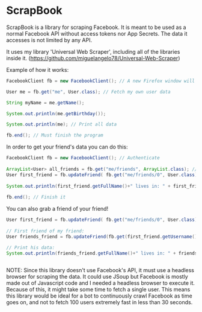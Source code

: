 # ScrapBook
ScrapBook is a library for scraping Facebook. It is meant to be used as a normal Facebook API without access tokens nor App Secrets. The data it accesses is not limited by any API.

It uses my library 'Universal Web Scraper', including all of the libraries inside it. (https://github.com/miguelangelo78/Universal-Web-Scraper)

Example of how it works:

``` Java
FacebookClient fb = new FacebookClient(); // A new Firefox window will appear for you to login to your Facebook account

User me = fb.get("me", User.class); // Fetch my own user data

String myName = me.getName();

System.out.println(me.getBirthday());

System.out.println(me); // Print all data

fb.end(); // Must finish the program
```

In order to get your friend's data you can do this:
``` Java
FacebookClient fb = new FacebookClient(); // Authenticate
    
ArrayList<User> all_friends = fb.get("me/friends", ArrayList.class); // Fetch all my friends (limit is 40 per fetch, parameters can be added)
User first_friend = fb.updateFriend( fb.get("me/friends/0", User.class) ); // Grab my first friend on the list and update his data once fetched
	
System.out.println(first_friend.getFullName()+" lives in: " + first_friend.getLocation()); // Print his info
    
fb.end(); // Finish it
```

You can also grab a friend of your friend!

``` Java
User first_friend = fb.updateFriend( fb.get("me/friends/0", User.class) ); // My first friend
	
// First friend of my friend:
User friends_friend = fb.updateFriend(fb.get(first_friend.getUsername()+"/friends/0", User.class));

// Print his data:
System.out.println(friends_friend.getFullName()+" lives in: " + friends_friend.getLocation());
    
```

NOTE: Since this library doesn't use Facebook's API, it must use a headless browser for scraping the data. It could use JSoup but Facebook is mostly made out of Javascript code and I needed a headless browser to execute it. Because of this, it might take some time to fetch a single user. This means this library would be ideal for a bot to continuously crawl Facebook as time goes on, and not to fetch 100 users extremely fast in less than 30 seconds.
